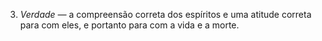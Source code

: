 ﻿3. *Verdade —* a compreensão correta dos espíritos e uma atitude correta para com eles, e portanto para com a vida e a morte.